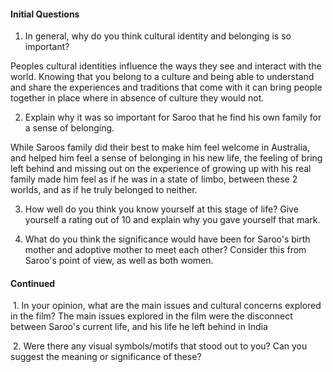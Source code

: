 #### Initial Questions



1. In general, why do you think cultural identity and belonging is so important? 

Peoples cultural identities influence the ways they see and interact with the world. Knowing that you belong to a culture and being able to understand and share the experiences and traditions that come with it can bring people together in place where in absence of culture they would not. 

2. Explain why it was so important for Saroo that he find his own family for a sense of belonging. 

While Saroos family did their best to make him feel welcome in Australia, and helped him feel a sense of belonging in his new life, the feeling of bring left behind and missing out on the experience of growing up with his real family made him feel as if he was in a state of limbo, between these 2 worlds, and as if he truly belonged to neither. 

3. How well do you think you know yourself at this stage of life? Give yourself a rating out of 10 and explain why you gave yourself that mark. 



4. What do you think the significance would have been for Saroo's birth mother and adoptive mother to meet each other? Consider this from Saroo's point of view, as well as both women.




#### Continued

 1. In your opinion, what are the main issues and cultural concerns explored in the film?
The main issues explored in the film were the disconnect between Saroo's current life, and his life he left behind in India 


 2. Were there any visual symbols/motifs that stood out to you? Can you suggest the meaning or significance of these?